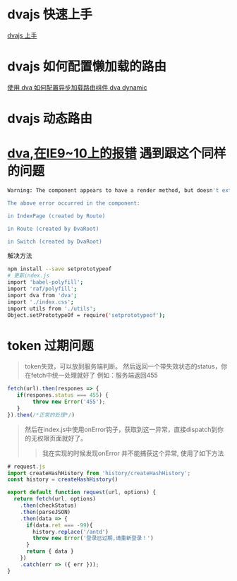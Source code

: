 # dvajs 快速上手
[dvajs 上手](https://www.jianshu.com/p/c7b3b9c98d04)

# dvajs 如何配置懒加载的路由
[使用 dva 如何配置异步加载路由组件  dva dynamic](https://www.jianshu.com/p/69694013e36b)

# dvajs 动态路由


# [dva,在IE9~10上的报错](https://github.com/dvajs/dva/issues/1717) 遇到跟这个同样的问题
```bash
Warning: The component appears to have a render method, but doesn't extend React.Component. This is likely to cause errors. Change IndexPage to extend React.Component instead.

The above error occurred in the component:

in IndexPage (created by Route)

in Route (created by DvaRoot)

in Switch (created by DvaRoot)
```
解决方法
```bash
npm install --save setprototypeof
# 更新index.js
import 'babel-polyfill';
import 'raf/polyfill';
import dva from 'dva';
import './index.css';
import utils from './utils';
Object.setPrototypeOf = require('setprototypeof');
```

# token 过期问题

> token失效，可以放到服务端判断。
> 然后返回一个带失效状态的status，你在fetch中统一处理就好了
> 例如：服务端返回455
```js
fetch(url).then(respones => {
   if(respones.status === 455) {
        throw new Error('455');
   }
}).then(/*正常的处理*/)
```
> 然后在index.js中使用onError钩子，获取到这一异常，直接dispatch到你的无权限页面就好了。
>> 我在实现的时候发现onError 并不能捕获这个异常, 使用了如下方法
```js 
# request.js
import createHashHistory from 'history/createHashHistory';
const history = createHashHistory()

export default function request(url, options) {
  return fetch(url, options)
    .then(checkStatus)
    .then(parseJSON)
    .then(data => { 
      if(data.ret === -99){
        history.replace('/antd')
        throw new Error('登录已过期,请重新登录！')
      }
      return { data } 
    })
    .catch(err => ({ err }));
}
```

 
 
